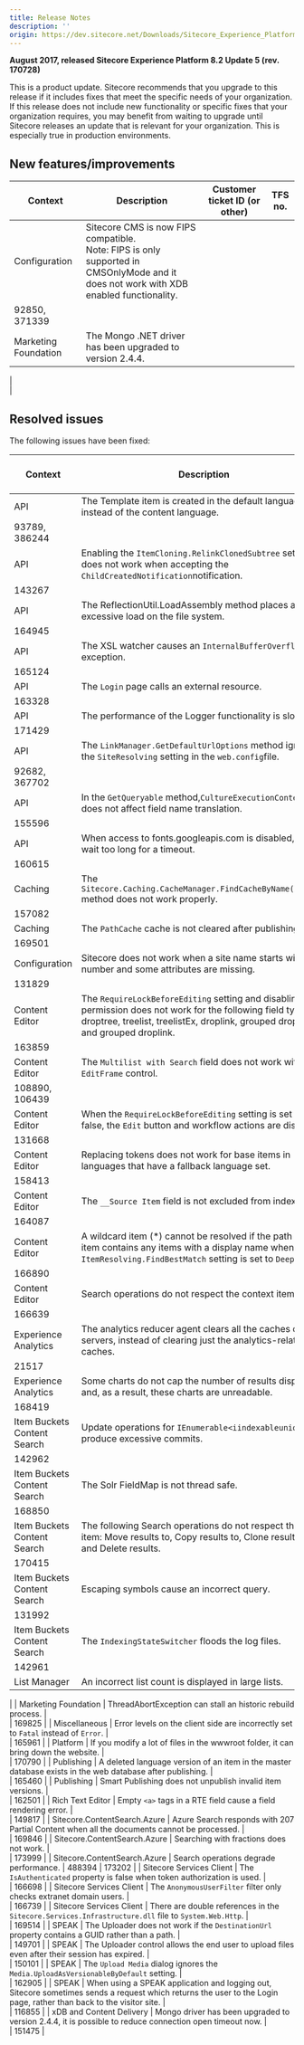 ```yaml
---
title: Release Notes
description: ''
origin: https://dev.sitecore.net/Downloads/Sitecore_Experience_Platform/82/Sitecore_Experience_Platform_82_Update5/Release_Notes
---
```


**August 2017, released Sitecore Experience Platform 8.2 Update 5 (rev. 170728)**

This is a product update. Sitecore recommends that you upgrade to this release if it includes fixes that meet the specific needs of your organization. If this release does not include new functionality or specific fixes that your organization requires, you may benefit from waiting to upgrade until Sitecore releases an update that is relevant for your organization. This is especially true in production environments.

## New features/improvements

 | Context | Description | Customer ticket ID (or other) | TFS no. |
 | --- | --- | --- | --- |
 | Configuration | ​Sitecore CMS​ is now FIPS compatible.​  <br />Note: FIPS is only supported in CMSOnlyMode and it does not work with XDB enabled functionality. |   
 | 92850, 371339 |
 | Marketing Foundation | The Mongo .NET driver has been upgraded to version 2.4.4. |   
 |   
 |

## Resolved issues

The following issues have been fixed:

 | Context | Description | Customer ticket ID (or other) | TFS no. |
 | --- | --- | --- | --- |
 | API | ​​​The Template item is created in the default language instead of the content language.​ |   
 | 93789, 386244 |
 | API | ​Enabling the `ItemCloning.RelinkClonedSubtree` setting does not ​​work when accepting the `ChildCreatedNotification` ​notification.​​ |   
 | 143267 |
 | API | ​The ReflectionUtil.LoadAssembly method places an excessive load on the file system.​​ |   
 | 164945 |
 | API | ​The XSL watcher causes an ​​`InternalBufferOverflow` ​exception. |   
 | 165124 |
 | API | The ​`Login` page calls an external resource.​ |   
 | 163328 |
 | API | ​The performance of the Logger functionality is slow. |   
 | 171429 |
 | API | The ​`LinkManager.GetDefaultUrlOptions` method ignores the `SiteResolving` setting in the `web.config`​ file. |   
 | 92682, 367702 |
 | API | In the `GetQueryable` method, ​`CultureExecutionContext` does not affect field name translation. ​ |   
 | 155596 |
 | API | When access to fonts.googleapis.com is disabled, users wait too long for a timeout. |   
 | 160615 |
 | Caching | ​The `Sitecore.Caching.CacheManager.FindCacheByName(string)` method does not work properly.​ |   
 | 157082 |
 | Caching | The `​​PathCache` cache is no​t cleared after publishing​. |   
 | 169501 |
 | Configuration | ​Sitecore does not work when a site name starts with a number and some attributes are missing. ​ |   
 | 131829 |
 | Content Editor | ​The `RequireLockBeforeEditing` setting and disabling write permission does not work for the following field types: droptree, treelist, treelistEx, droplink, grouped droplist, and grouped droplink. |   
 | 163859 |
 | Content Editor | The `Multilist with Search` field does not work with the `EditFrame` control. ​ |   
 | 108890, 106439 |
 | Content Editor | ​When the `RequireLockBeforeEditing` setting is set to false, the `Edit` button and workflow actions are disabled. |   
 | 131668 |
 | Content Editor | ​Replacing tokens does not work for base items in languages that have a fallback language set​.​ |   
 | 158413 |
 | Content Editor | ​The `__Source Item` field is not excluded from indexing. ​ |   
 | 164087 |
 | Content Editor | ​A wildcard item (*) cannot be resolved if the path to the item contains any items with a display name when the `ItemResolving.FindBestMatch` setting is set to `DeepScan`. |   
 | 166890 |
 | Content Editor | ​Search operations do not respect the context item. ​ |   
 | 166639 |
 | Experience Analytics | The analytics reducer agent clears all the caches on the servers, instead of clearing just the analytics-related caches.​ |   
 | 21517 |
 | Experience Analytics | ​Some charts do not cap the number of results displayed and, as a result, these charts are unreadable. |   
 | 168419 |
 | Item Buckets Content Search | Update operations for `IEnumerable<iindexableuniqueid>` produce excessive commits.​​​​​​​​ |   
 | 142962 |
 | Item Buckets Content Search | ​​The Solr FieldMap is not thread safe.​​ |   
 | 168850 |
 | Item Buckets Content Search | ​The following Search operations do not respect the start item: Move results to, Copy results to, Clone results to, and Delete results. |   
 | 170415 |
 | Item Buckets Content Search | Escaping ​​symbols cause an incorrect query.​ |   
 | 131992 |
 | Item Buckets Content Search | The ​​​`IndexingStateSwitcher` floods the​​ log files​.​​ |   
 | 142961 |
 | List Manager | ​​An incorrect list count is displayed in large lists. | 173622 |   
 |
 | Marketing Foundation | ThreadAbortException can stall an historic rebuild process.​ |   
 | 169825 |
 | Miscellaneous | ​​​Error levels on the client side are incorrectly set to `Fatal` instead of `Error`. |   
 | 165961 |
 | Platform | ​​​If you modify a lot of files in the wwwroot folder, it can bring down the website. |   
 | 170790 |
 | Publishing | ​A deleted language version of an item in the master database exists in the web database after publishing.​ |   
 | 165460 |
 | Publishing | ​Smart Publishing does not unpublish invalid item versions.​ |   
 | 162501 |
 | Rich Text Editor | ​Empty `<a>` tags in a RTE field cause a field rendering error. |   
 | 149817 |
 | Sitecore.ContentSearch.Azure | ​Azure Search responds with 207 Partial Content when all the documents cannot be processed​. |   
 | 169846 |
 | Sitecore.ContentSearch.Azure | ​Searching with fractions does not work. |   
 | 173999 |
 | Sitecore.ContentSearch.Azure | ​Search operations degrade performance. | 488394 | 173202 |
 | Sitecore Services Client | ​The `IsAuthenticated` property is false when token authorization is used​. |   
 | 166698 |
 | Sitecore Services Client | The `AnonymousUserFilter` filter only checks extranet domain users. |   
 | 166739 |
 | Sitecore Services Client | ​​There are double references in the `Sitecore.Services.Infrastructure.dll` file to `System.Web.Http`.​​ |   
 | 169514 |
 | SPEAK | ​The Uploader does not work if the `DestinationUrl` property contains a GUID rather than a path. |   
 | 149701 |
 | SPEAK | ​The Uploader control allows the end user to upload files even after their session has expired. |   
 | 150101 |
 | SPEAK | ​The `Upload Media` dialog ignores the `Media.UploadAsVersionableByDefault` setting. |   
 | 162905 |
 | SPEAK | ​When using a SPEAK application and logging out, Sitecore sometimes sends a request which returns the user to the Login page, rather than back to the visitor site. |   
 | 116855 |
 | xDB and Content Delivery | Mongo driver has been upgraded to version 2.4.4, it is possible to reduce connection open timeout now. |   
 | 151475 |